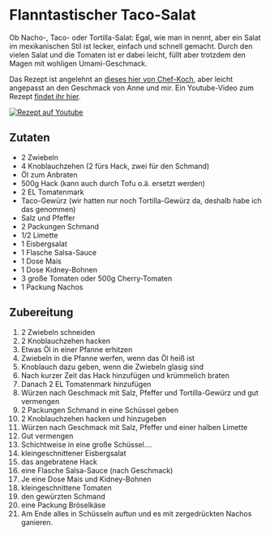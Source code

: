 # Flanntastischer Taco-Salat

Ob Nacho-, Taco- oder Tortilla-Salat: Egal, wie man in nennt, aber ein Salat im mexikanischen Stil ist lecker, einfach und schnell gemacht. Durch den vielen Salat und die Tomaten ist er dabei leicht, füllt aber trotzdem den Magen mit wohligen Umami-Geschmack.

Das Rezept ist angelehnt an [dieses hier von Chef-Koch](https://www.chefkoch.de/rezepte/520201148306797/Taco-Salat.html), aber leicht angepasst an den Geschmack von Anne und mir.
Ein Youtube-Video zum Rezept [findet ihr hier](https://youtu.be/gerbyBQL5fw).

[![Rezept auf Youtube](https://img.youtube.com/vi/gerbyBQL5fw/maxresdefault.jpg)](https://www.youtube.com/watch?v=gerbyBQL5fw)

## Zutaten
- 2 Zwiebeln
- 4 Knoblauchzehen (2 fürs Hack, zwei für den Schmand)
- Öl zum Anbraten
- 500g Hack (kann auch durch Tofu o.ä. ersetzt werden)
- 2 EL Tomatenmark
- Taco-Gewürz (wir hatten nur noch Tortilla-Gewürz da, deshalb habe ich das genommen)
- Salz und Pfeffer
- 2 Packungen Schmand
- 1/2 Limette
- 1 Eisbergsalat
- 1 Flasche Salsa-Sauce
- 1 Dose Mais
- 1 Dose Kidney-Bohnen
- 3 große Tomaten oder 500g Cherry-Tomaten
- 1 Packung Nachos

## Zubereitung

1. 2 Zwiebeln schneiden
2. 2 Knoblauchzehen hacken
3. Etwas Öl in einer Pfanne erhitzen
4. Zwiebeln in die Pfanne werfen, wenn das Öl heiß ist
5. Knoblauch dazu geben, wenn die Zwiebeln glasig sind
6. Nach kurzer Zeit das Hack hinzufügen und krümmelich braten
7. Danach 2 EL Tomatenmark hinzufügen
8. Würzen nach Geschmack mit Salz, Pfeffer und Tortilla-Gewürz und gut vermengen
9. 2 Packungen Schmand in eine Schüssel geben
10. 2 Knoblauchzehen hacken und hinzugeben
11. Würzen nach Geschmack mit Salz, Pfeffer und einer halben Limette
12. Gut vermengen
13. Schichtweise in eine große Schüssel....
  1. kleingeschnittener Eisbergsalat
  2. das angebratene Hack
  3. eine Flasche Salsa-Sauce (nach Geschmack)
  4. Je eine Dose Mais und Kidney-Bohnen
  5. kleingeschnittene Tomaten
  6. den gewürzten Schmand
  7. eine Packung Bröselkäse
14. Am Ende alles in Schüsseln auftun und es mit zergedrückten Nachos ganieren.
